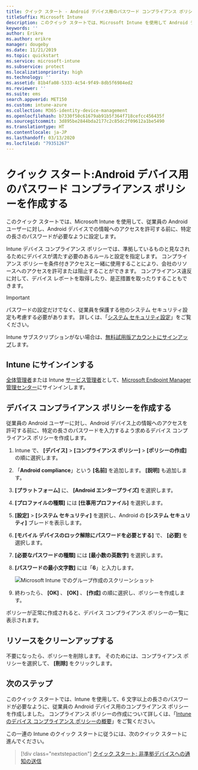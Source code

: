 ```yaml
---
title: クイック スタート - Android デバイス用のパスワード コンプライアンス ポリシー
titleSuffix: Microsoft Intune
description: このクイック スタートでは、Microsoft Intune を使用して Android デバイスに必要なパスワードの長さを設定します。
keywords: ''
author: Erikre
ms.author: erikre
manager: dougeby
ms.date: 11/21/2019
ms.topic: quickstart
ms.service: microsoft-intune
ms.subservice: protect
ms.localizationpriority: high
ms.technology: ''
ms.assetid: 81b4fa08-5333-4c54-9f49-8db5f6984ed2
ms.reviewer: ''
ms.suite: ems
search.appverid: MET150
ms.custom: intune-azure
ms.collection: M365-identity-device-management
ms.openlocfilehash: b7330f50c61679ab91b5f364f718cefcc456435f
ms.sourcegitcommit: 3d895be2844bda2177c2c85dc2f09612a1be5490
ms.translationtype: HT
ms.contentlocale: ja-JP
ms.lasthandoff: 03/13/2020
ms.locfileid: "79351267"
---
```

# <a name="quickstart-create-a-password-compliance-policy-for-android-devices"></a>クイック スタート:Android デバイス用のパスワード コンプライアンス ポリシーを作成する

このクイック スタートでは、Microsoft Intune を使用して、従業員の Android ユーザーに対し、Android デバイスでの情報へのアクセスを許可する前に、特定の長さのパスワードが必要なように設定します。

Intune デバイス コンプライアンス ポリシーでは、準拠しているものと見なされるためにデバイスが満たす必要のあるルールと設定を指定します。 コンプライアンス ポリシーを条件付きアクセスと一緒に使用することにより、会社のリソースへのアクセスを許可または阻止することができます。 コンプライアンス違反に対して、デバイス レポートを取得したり、是正措置を取ったりすることもできます。

> [!IMPORTANT]
> パスワードの設定だけでなく、従業員を保護する他のシステム セキュリティ設定も考慮する必要があります。 詳しくは、「[システム セキュリティ設定](compliance-policy-create-android-for-work.md)」をご覧ください。

Intune サブスクリプションがない場合は、[無料試用版アカウントにサインアップ](../fundamentals/free-trial-sign-up.md)します。

## <a name="sign-in-to-intune"></a>Intune にサインインする

[全体管理者](../fundamentals/users-add.md#types-of-administrators)または Intune [サービス管理者](../fundamentals/users-add.md#types-of-administrators)として、[Microsoft Endpoint Manager 管理センター](https://go.microsoft.com/fwlink/?linkid=2109431)にサインインします。

## <a name="create-a-device-compliance-policy"></a>デバイス コンプライアンス ポリシーを作成する

従業員の Android ユーザーに対し、Android デバイス上の情報へのアクセスを許可する前に、特定の長さのパスワードを入力するよう求めるデバイス コンプライアンス ポリシーを作成します。

1. Intune で、 **[デバイス]**  >  **[コンプライアンス ポリシー]**  >  **[ポリシーの作成]** の順に選択します。

2. 「**Android compliance**」という **[名前]** を追加します。 **[説明]** も追加します。

3. **[プラットフォーム]** に、 **[Android エンタープライズ]** を選択します。

4. **[プロファイルの種類]** には **[仕事用プロファイル]** を選択します。

5. **[設定]**  >  **[システム セキュリティ]** を選択し、Android の **[システム セキュリティ]** ブレードを表示します。

6. **[モバイル デバイスのロック解除にパスワードを必要とする]** で、 **[必要]** を選択します。

7. **[必要なパスワードの種類]** には **[最小数の英数字]** を選択します。

8. **[パスワードの最小文字数]** には「**6**」と入力します。

    ![Microsoft Intune でのグループ作成のスクリーンショット](./media/quickstart-set-password-length-android/quickstart-set-password-length-android-01.png)

9. 終わったら、 **[OK]** 、 **[OK]** 、 **[作成]** の順に選択し、ポリシーを作成します。

ポリシーが正常に作成されると、デバイス コンプライアンス ポリシーの一覧に表示されます。

## <a name="clean-up-resources"></a>リソースをクリーンアップする

不要になったら、ポリシーを削除します。 そのためには、コンプライアンス ポリシーを選択して、 **[削除]** をクリックします。

## <a name="next-steps"></a>次のステップ

このクイック スタートでは、Intune を使用して、6 文字以上の長さのパスワードが必要なように、従業員の Android デバイス用のコンプライアンス ポリシーを作成しました。 コンプライアンス ポリシーの作成について詳しくは、「[Intune のデバイス コンプライアンス ポリシーの概要](device-compliance-get-started.md)」をご覧ください。

この一連の Intune のクイック スタートに従うには、次のクイック スタートに進んでください。

> [!div class="nextstepaction"]
> [クイック スタート: 非準拠デバイスへの通知の送信](quickstart-send-notification.md)
